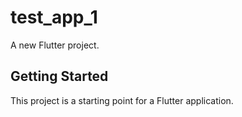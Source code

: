 # test_app_1

A new Flutter project.

## Getting Started

This project is a starting point for a Flutter application.

